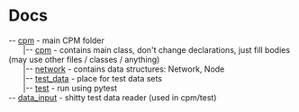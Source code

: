 # Docs
-- [cpm](cpm) - main CPM folder </br>
&emsp; &nbsp; |-- [cpm](cpm/cpm.py) - contains main class, don't change declarations, just fill bodies (may use other files / classes / anything)</br>
&emsp; &nbsp; |-- [network](cpm/network.py) - contains data structures: Network, Node</br>
&emsp; &nbsp; |-- [test_data](cpm/test_data) - place for test data sets</br>
&emsp; &nbsp; |-- [test](cpm/test) - run using pytest</br>
-- [data_input](data_input.py) - shitty test data reader (used in cpm/test)</br>
